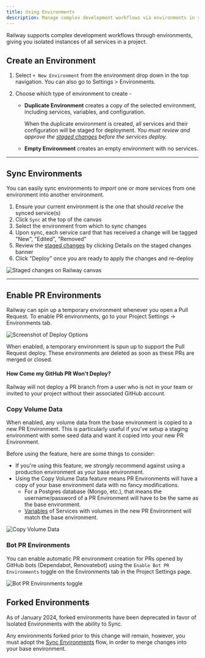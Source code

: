 ```yaml
---
title: Using Environments
description: Manage complex development workflows via environments in your projects on Railway.
---
```


Railway supports complex development workflows through environments, giving you isolated instances of all services in a project.

## Create an Environment

1. Select `+ New Environment` from the environment drop down in the top navigation. You can also go to Settings > Environments.
2. Choose which type of environment to create -

   - **Duplicate Environment** creates a copy of the selected environment, including services, variables, and configuration.

     When the duplicate environment is created, all services and their configuration will be staged for deployment.
     _You must review and approve the [staged changes](/guides/staged-changes) before the services deploy._

   - **Empty Environment** creates an empty environment with no services.

---

## Sync Environments

You can easily sync environments to _import_ one or more services from one environment into another environment.

1. Ensure your current environment is the one that should _receive_ the synced service(s)
2. Click `Sync` at the top of the canvas
3. Select the environment from which to sync changes
4. Upon sync, each service card that has received a change will be tagged "New", "Edited", "Removed"
5. Review the [staged changes](/guides/staged-changes) by clicking Details on the staged changes banner
6. Click "Deploy" once you are ready to apply the changes and re-deploy

<Image src="https://res.cloudinary.com/railway/image/upload/v1743192480/docs/sync-environments_sujrxq.png"
            alt="Staged changes on Railway canvas"
            layout="responsive"
            width={1200} height={843} quality={100} />

---

## Enable PR Environments

Railway can spin up a temporary environment whenever you open a Pull Request. To enable PR environments, go to your Project Settings -> Environments tab.

<Image
src="https://res.cloudinary.com/railway/image/upload/v1699568846/docs/enablePrEnv_f5n2hx.png"
alt="Screenshot of Deploy Options"
layout="responsive"
width={1622} height={506} quality={80} />

When enabled, a temporary environment is spun up to support the Pull Request deploy. These environments are deleted as soon as these PRs are merged or closed.

#### How Come my GitHub PR Won't Deploy?

Railway will not deploy a PR branch from a user who is not in your team or invited to your project without their associated GitHub account.

### Copy Volume Data

When enabled, any volume data from the base environment is copied to a new PR Environment. This is particularly useful if you've setup a staging environment with some seed data and want it copied into your new PR Environment.

Before using the feature, here are some things to consider:

- If you're using this feature, we _strongly_ recommend against using a production environment as your base environment.
- Using the Copy Volume Data feature means PR Environments will have a copy of your base environment data with no fancy modifications.
  - For a Postgres database (Mongo, etc.), that means the username/password of a PR Environment will have to be the same as the base environment.
  - [Variables](https://docs.railway.com/guides/variables) of Services with volumes in the new PR Environment will match the base environment.

<Image
  src="https://res.cloudinary.com/railway/image/upload/v1743191227/docs/copy-volume-data_wwrcki.png"
  alt="Copy Volume Data"
  layout="responsive"
  width={1200}
  height={320}
  quality={90}
/>

### Bot PR Environments

You can enable automatic PR environment creation for PRs opened by GitHub bots (Dependabot, Renovatebot) using the `Enable Bot PR Environments` toggle on the Environments tab in the Project Settings page.

<Image
  src="https://res.cloudinary.com/railway/image/upload/v1720605990/bot-pr-envs_sa3tlo.png"
  alt="Bot PR Environments toggle"
  layout="responsive"
  width={1468}
  height={439}
  quality={80}
/>

## Forked Environments

As of January 2024, forked environments have been deprecated in favor of Isolated Environments with the ability to Sync.

Any environments forked prior to this change will remain, however, you must adopt the [Sync Environments](#sync-environments) flow, in order to merge changes into your base environment.
